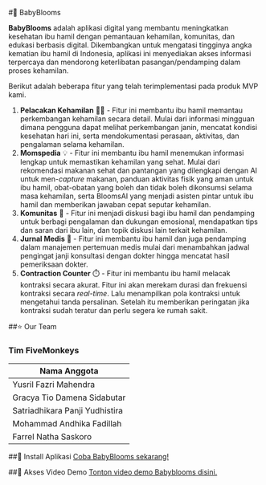 #🌸 BabyBlooms

**BabyBlooms** adalah aplikasi digital yang membantu meningkatkan kesehatan ibu hamil dengan pemantauan kehamilan, komunitas, dan edukasi berbasis digital. Dikembangkan untuk mengatasi tingginya angka kematian ibu hamil di Indonesia, aplikasi ini menyediakan akses informasi terpercaya dan mendorong keterlibatan pasangan/pendamping dalam proses kehamilan.

Berikut adalah beberapa fitur yang telah terimplementasi pada produk MVP kami.
1. **Pelacakan Kehamilan** 🤰🏻 - Fitur ini membantu ibu hamil memantau perkembangan kehamilan secara detail. Mulai dari informasi mingguan dimana pengguna dapat melihat perkembangan janin, mencatat kondisi kesehatan hari ini, serta mendokumentasi perasaan, aktivitas, dan pengalaman selama kehamilan.
2. **Momspedia** 💡 - Fitur ini membantu ibu hamil menemukan informasi lengkap untuk memastikan kehamilan yang sehat. Mulai dari rekomendasi makanan sehat dan pantangan yang dilengkapi dengan AI untuk men-_capture_ makanan, panduan aktivitas fisik yang aman untuk ibu hamil, obat-obatan yang boleh dan tidak boleh dikonsumsi selama masa kehamilan, serta BloomsAI yang menjadi asisten pintar untuk ibu hamil dan memberikan jawaban cepat seputar kehamilan.
3. **Komunitas** 💬 - Fitur ini menjadi diskusi bagi ibu hamil dan pendamping untuk berbagi pengalaman dan dukungan emosional, mendapatkan tips dan saran dari ibu lain, dan topik diskusi lain terkait kehamilan.
4. **Jurnal Medis** 🏥 - Fitur ini membantu ibu hamil dan juga pendamping dalam manajemen pertemuan medis mulai dari menambahkan jadwal pengingat janji konsultasi dengan dokter hingga mencatat hasil pemeriksaan dokter.
6. **Contraction Counter** ⏱️ - Fitur ini membantu ibu hamil melacak kontraksi secara akurat. Fitur ini akan merekam durasi dan frekuensi kontraksi secara _real-time_. Lalu menampilkan pola kontraksi untuk mengetahui tanda persalinan. Setelah itu memberikan peringatan jika kontraksi sudah teratur dan perlu segera ke rumah sakit.

##⭐ Our Team 
### Tim FiveMonkeys
| **Nama Anggota** |
|-----------   |
| Yusril Fazri Mahendra |
| Gracya Tio Damena Sidabutar |
| Satriadhikara Panji Yudhistira |
| Mohammad Andhika Fadillah |
| Farrel Natha Saskoro |
 
##📱 Install Aplikasi
[Coba BabyBlooms sekarang!](https://s.hmif.dev/BabyBloomsMVP)

##🔗 Akses Video Demo
[Tonton video demo Babyblooms disini.](https://s.hmif.dev/VideoDemoMVPBabyblooms)
